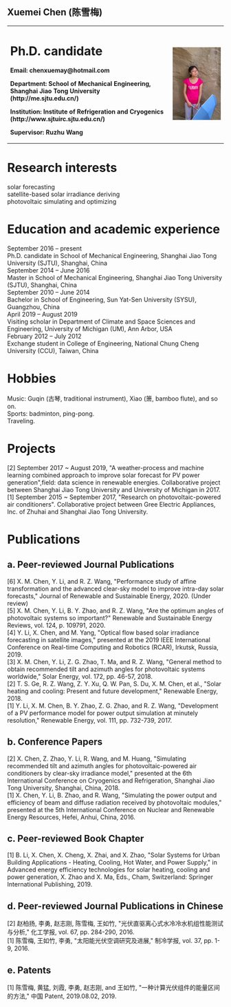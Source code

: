 ## Xuemei Chen (陈雪梅)
<table border="0">
  <tr>
    <td width="75%">
      <h1>Ph.D. candidate</h1>
      <p><b>Email: chenxuemay@hotmail.com</b></p>
      <p><b>Department: School of Mechanical Engineering, Shanghai Jiao Tong University (http://me.sjtu.edu.cn/)</b></p>
      <p><b>Institution: Institute of Refrigeration and Cryogenics (http://www.sjtuirc.sjtu.edu.cn/)</b></p>
      <p><b>Supervisor: Ruzhu Wang</b></p>
    </td>
    <td width="25%">
      <img src="./764.jpg" width="100%">
    </td>
  </tr>
</table>

# Research interests
solar forecasting  
satellite-based solar irradiance deriving  
photovoltaic simulating and optimizing  

# Education and academic experience
September 2016 – present 	
Ph.D. candidate in School of Mechanical Engineering, Shanghai Jiao Tong University (SJTU), Shanghai, China  
September 2014 – June 2016	 
Master in School of Mechanical Engineering, Shanghai Jiao Tong University (SJTU), Shanghai, China  
September 2010 – June 2014	 
Bachelor in School of Engineering, Sun Yat-Sen University (SYSU), Guangzhou, China  
April 2019 – August 2019	 
Visiting scholar in Department of Climate and Space Sciences and Engineering, University of Michigan (UM), Ann Arbor, USA  
February 2012 – July 2012	 
Exchange student in College of Engineering, National Chung Cheng University (CCU), Taiwan, China  

# Hobbies 
Music: Guqin (古琴, traditional instrument), Xiao (箫, bamboo flute), and so on.  
Sports: badminton, ping-pong.  
Traveling.  

# Projects
[2] September 2017 ~ August 2019, "A weather-process and machine learning combined approach to improve solar forecast for PV power generation",field: data science in renewable energies. Collaborative project between Shanghai Jiao Tong University and University of Michigan in 2017.  
[1] September 2015 ~ September 2017, "Research on photovoltaic-powered air conditioners". Collaborative project between Gree Electric Appliances, Inc. of Zhuhai and Shanghai Jiao Tong University.  

# Publications
## a. Peer-reviewed Journal Publications
[6] X. M. Chen, Y. Li, and R. Z. Wang, "Performance study of affine transformation and the advanced clear-sky model to improve intra-day solar forecasts," Journal of Renewable and Sustainable Energy, 2020. (Under review)  
[5] X. M. Chen, Y. Li, B. Y. Zhao, and R. Z. Wang, "Are the optimum angles of photovoltaic systems so important?" Renewable and Sustainable Energy Reviews, vol. 124, p. 109791, 2020.  
[4] Y. Li, X. Chen, and M. Yang, "Optical flow based solar irradiance forecasting in satellite images," presented at the 2019 IEEE International Conference on Real-time Computing and Robotics (RCAR), Irkutsk, Russia, 2019.  
[3] X. M. Chen, Y. Li, Z. G. Zhao, T. Ma, and R. Z. Wang, "General method to obtain recommended tilt and azimuth angles for photovoltaic systems worldwide," Solar Energy, vol. 172, pp. 46-57, 2018.  
[2] T. S. Ge, R. Z. Wang, Z. Y. Xu, Q. W. Pan, S. Du, X. M. Chen, et al., "Solar heating and cooling: Present and future development," Renewable Energy, 2018.  
[1] Y. Li, X. M. Chen, B. Y. Zhao, Z. G. Zhao, and R. Z. Wang, "Development of a PV performance model for power output simulation at minutely resolution," Renewable Energy, vol. 111, pp. 732-739, 2017.  
## b. Conference Papers
[2] X. Chen, Z. Zhao, Y. Li, R. Wang, and M. Huang, "Simulating recommended tilt and azimuth angles for photovoltaic-powered air conditioners by clear-sky irradiance model," presented at the 6th International Conference on Cryogenics and Refrigeration, Shanghai Jiao Tong University, Shanghai, China, 2018.  
[1] X. Chen, Y. Li, B. Zhao, and R. Wang, "Simulating the power output and efficiency of beam and diffuse radiation received by photovoltaic modules," presented at the 5th International Conference on Nuclear and Renewable Energy Resources, Hefei, Anhui, China, 2016.  
## c. Peer-reviewed Book Chapter
[1] B. Li, X. Chen, X. Cheng, X. Zhai, and X. Zhao, "Solar Systems for Urban Building Applications - Heating, Cooling, Hot Water, and Power Supply," in Advanced energy efficiency technologies for solar heating, cooling and power generation, X. Zhao and X. Ma, Eds., Cham, Switzerland: Springer International Publishing, 2019.  
## d. Peer-reviewed Journal Publications in Chinese
[2] 赵柏扬, 李勇, 赵志刚, 陈雪梅, 王如竹, "光伏直驱离心式水冷冷水机组性能测试与分析," 化工学报, vol. 67, pp. 284-290, 2016.  
[1] 陈雪梅, 王如竹, 李勇, "太阳能光伏空调研究及进展," 制冷学报, vol. 37, pp. 1-9, 2016.  
## e. Patents
[1] 陈雪梅, 黄猛, 刘霞, 李勇, 赵志刚, and 王如竹, "一种计算光伏组件的能量区间的方法," 中国 Patent, 2019.08.02, 2019.  
